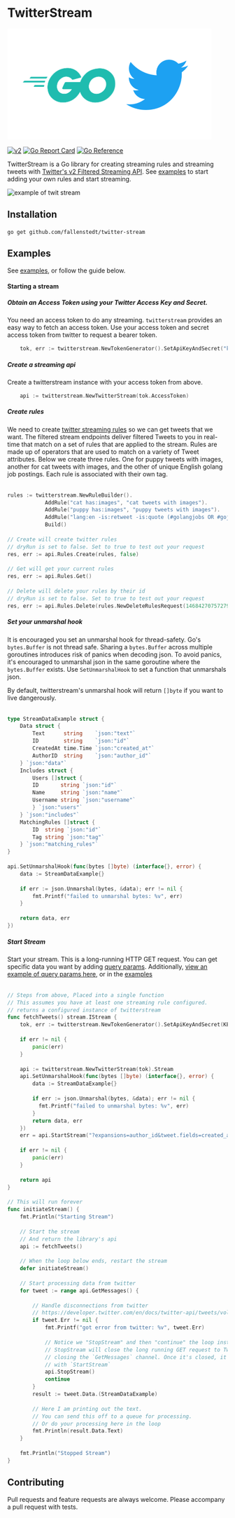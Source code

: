 # TwitterStream

![go twitter](./go-twitter.png)

[![v2](https://img.shields.io/endpoint?url=https%3A%2F%2Ftwbadges.glitch.me%2Fbadges%2Fv2)](https://developer.twitter.com/en/docs/twitter-api)
[![Go Report Card](https://goreportcard.com/badge/github.com/fallenstedt/twitter-stream)](https://goreportcard.com/report/github.com/fallenstedt/twitter-stream)
[![Go Reference](https://pkg.go.dev/badge/github.com/fallenstedt/twitter-stream.svg)](https://pkg.go.dev/github.com/fallenstedt/twitter-stream)

TwitterStream is a Go library for creating streaming rules and streaming tweets with [Twitter's v2 Filtered Streaming API](https://developer.twitter.com/en/docs/twitter-api/tweets/filtered-stream/introduction). 
See [examples](https://github.com/fallenstedt/twitter-stream/tree/master/example) to start adding your own rules and start streaming.  


![example of twit stream](./example.gif)


## Installation

`go get github.com/fallenstedt/twitter-stream`




## Examples
See [examples](https://github.com/fallenstedt/twitter-stream/tree/master/example), or follow the guide below.

#### Starting a stream

##### Obtain an Access Token using your Twitter Access Key and Secret.
You need an access token to do any streaming. `twitterstream` provides an easy way to fetch an access token. Use your
access token and secret access token from twitter to request a bearer token.

```go
	tok, err := twitterstream.NewTokenGenerator().SetApiKeyAndSecret("key", "secret").RequestBearerToken()
```

##### Create a streaming api
Create a twitterstream instance with your access token from above.

```go
	api := twitterstream.NewTwitterStream(tok.AccessToken)
```

##### Create rules

We need to create [twitter streaming rules](https://developer.twitter.com/en/docs/twitter-api/tweets/filtered-stream/integrate/build-a-rule) so we can get tweets that we want.
The filtered stream endpoints deliver filtered Tweets to you in real-time that match on a set of rules that are applied to the stream. Rules are made up of operators that are used to match on a variety of Tweet attributes.
Below we create three rules. One for puppy tweets with images, another for cat tweets with images, and the other of unique English golang job postings. Each rule is
associated with their own tag.

```go

rules := twitterstream.NewRuleBuilder().
            AddRule("cat has:images", "cat tweets with images").
            AddRule("puppy has:images", "puppy tweets with images").
            AddRule("lang:en -is:retweet -is:quote (#golangjobs OR #gojobs)", "golang jobs").
            Build()

// Create will create twitter rules
// dryRun is set to false. Set to true to test out your request
res, err := api.Rules.Create(rules, false) 

// Get will get your current rules
res, err := api.Rules.Get()

// Delete will delete your rules by their id
// dryRun is set to false. Set to true to test out your request
res, err := api.Rules.Delete(rules.NewDeleteRulesRequest(1468427075727945728, 1468427075727945729), false)


```


##### Set your unmarshal hook
It is encouraged you set an unmarshal hook for thread-safety. Go's `bytes.Buffer` is not thread safe. Sharing a `bytes.Buffer`
across multiple goroutines introduces risk of panics when decoding json.
To avoid panics, it's encouraged to unmarshal json in the same goroutine where the `bytes.Buffer` exists. Use `SetUnmarshalHook` to set a function that unmarshals json.

By default, twitterstream's unmarshal hook will return `[]byte` if you want to live dangerously.

```go

type StreamDataExample struct {
    Data struct {
        Text      string    `json:"text"`
        ID        string    `json:"id"`
        CreatedAt time.Time `json:"created_at"`
        AuthorID  string    `json:"author_id"`
    } `json:"data"`
    Includes struct {
        Users []struct {
        ID       string `json:"id"`
        Name     string `json:"name"`
        Username string `json:"username"`
        } `json:"users"`
    } `json:"includes"`
    MatchingRules []struct {
        ID  string `json:"id"`
        Tag string `json:"tag"`
    } `json:"matching_rules"`
}
    
api.SetUnmarshalHook(func(bytes []byte) (interface{}, error) {
    data := StreamDataExample{}
    
    if err := json.Unmarshal(bytes, &data); err != nil {
        fmt.Printf("failed to unmarshal bytes: %v", err)
    }
    
    return data, err
})
```  

##### Start Stream
Start your stream. This is a long-running HTTP GET request. 
You can get specific data you want by adding [query params](https://developer.twitter.com/en/docs/twitter-api/tweets/filtered-stream/api-reference/get-tweets-search-stream).
Additionally, [view an example of query params here](https://developer.twitter.com/en/docs/twitter-api/expansions), or in the [examples](https://github.com/fallenstedt/twitter-stream/tree/master/example)

```go

// Steps from above, Placed into a single function
// This assumes you have at least one streaming rule configured. 
// returns a configured instance of twitterstream
func fetchTweets() stream.IStream {
    tok, err := twitterstream.NewTokenGenerator().SetApiKeyAndSecret(KEY, SECRET).RequestBearerToken()
    
    if err != nil {
        panic(err)
    }
    
    api := twitterstream.NewTwitterStream(tok).Stream
    api.SetUnmarshalHook(func(bytes []byte) (interface{}, error) {
        data := StreamDataExample{}
        
        if err := json.Unmarshal(bytes, &data); err != nil {
          fmt.Printf("failed to unmarshal bytes: %v", err)
        }
        return data, err
    })
    err = api.StartStream("?expansions=author_id&tweet.fields=created_at")
    
    if err != nil {
        panic(err)
    }
    
    return api
}

// This will run forever
func initiateStream() {
    fmt.Println("Starting Stream")
    
    // Start the stream
    // And return the library's api
    api := fetchTweets()
    
    // When the loop below ends, restart the stream
    defer initiateStream()
    
    // Start processing data from twitter
    for tweet := range api.GetMessages() {
    
        // Handle disconnections from twitter
        // https://developer.twitter.com/en/docs/twitter-api/tweets/volume-streams/integrate/handling-disconnections
        if tweet.Err != nil {
            fmt.Printf("got error from twitter: %v", tweet.Err)
            
            // Notice we "StopStream" and then "continue" the loop instead of breaking.
            // StopStream will close the long running GET request to Twitter's v2 Streaming endpoint by
            // closing the `GetMessages` channel. Once it's closed, it's safe to perform a new network request
            // with `StartStream`
            api.StopStream()
            continue
        }
        result := tweet.Data.(StreamDataExample)
        
        // Here I am printing out the text.
        // You can send this off to a queue for processing.
        // Or do your processing here in the loop
        fmt.Println(result.Data.Text)
    }
    
    fmt.Println("Stopped Stream")
}
```


## Contributing

Pull requests and feature requests are always welcome. 
Please accompany a pull request with tests. 

